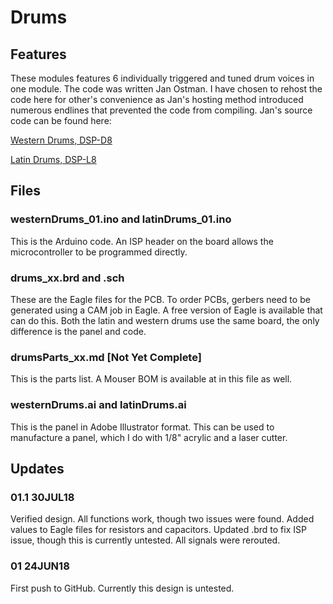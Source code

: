 # Drums

## Features
These modules features 6 individually triggered and tuned drum voices in one module. The code was written Jan Ostman. I have chosen to rehost the code here for other's convenience as Jan's hosting method introduced numerous endlines that prevented the code from compiling. Jan's source code can be found here:

[Western Drums, DSP-D8](https://janostman.wordpress.com/2016/01/03/the-dsp-d8-drumchip-source-code/)

[Latin Drums, DSP-L8](https://janostman.wordpress.com/2016/01/04/the-dsp-l8-latin-perc-source-code/)

## Files
### westernDrums_01.ino and latinDrums_01.ino
This is the Arduino code. An ISP header on the board allows the microcontroller to be programmed directly.

### drums_xx.brd and .sch
These are the Eagle files for the PCB. To order PCBs, gerbers need to be generated using a CAM job in Eagle. A free version of Eagle is available that can do this. Both the latin and western drums use the same board, the only difference is the panel and code.

### drumsParts_xx.md [Not Yet Complete]
This is the parts list. A Mouser BOM is available at in this file as well.

### westernDrums.ai and latinDrums.ai
This is the panel in Adobe Illustrator format. This can be used to manufacture a panel, which I do with 1/8" acrylic and a laser cutter.

## Updates

### 01.1 30JUL18

Verified design. All functions work, though two issues were found. Added values to Eagle files for resistors and capacitors. Updated .brd to fix ISP issue, though this is currently untested. All signals were rerouted.

### 01 24JUN18
First push to GitHub. Currently this design is untested.